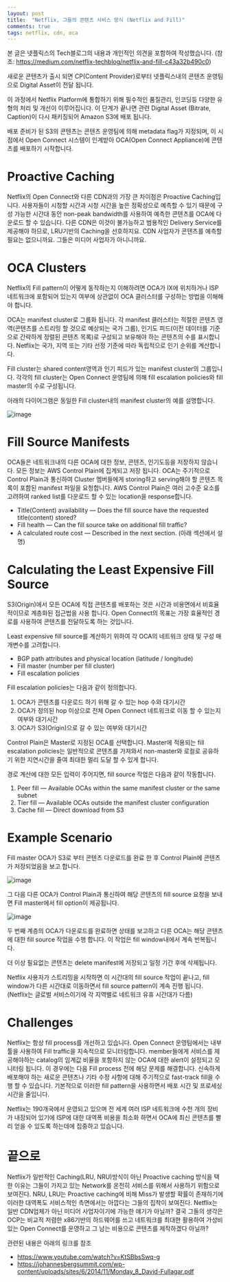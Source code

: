 ```yaml
---
layout: post
title:  "Netflix, 그들의 콘텐츠 서비스 방식 (Netflix and Fill)"
comments: true
tags: netflix, cdn, oca
---
```


본 글은 넷플릭스의 Tech블로그의 내용과 개인적인 의견을 포함하여 작성했습니다.
(참조: https://medium.com/netflix-techblog/netflix-and-fill-c43a32b490c0)

새로운 콘텐츠가 출시 되면 CP(Content Provider)로부터 넷플릭스내의 콘텐츠 운영팀으로 Digital Asset이 전달 됩니다.

이 과정에서 Netflix Platform에 통합하기 위해 필수적인 품질관리, 인코딩등 다양한 유형의 처리 및 개선이 이루어집니다. 이 단계가 끝나면 관련 Digital Asset (Bitrate, Caption)이 다시 패키징되어 Amazon S3에 배포 됩니다.

배포 준비가 된 S3의 콘텐츠는 콘텐츠 운영팀에 의해 metadata flag가 지정되며, 이 시점에서 Open Connect 시스템이 인계받아 OCA(Open Connect Appliance)에 콘텐츠를 배포하기 시작합니다.

# Proactive Caching
Netflix의 Open Connect와 다른 CDN과의 가장 큰 차이점은 Proactive Caching입니다. 사용자들이 시청할 시간과 시청 시간을 높은 정확성으로 예측할 수 있기 때문에 구성 가능한 시간대 동안 non-peak bandwidth를 사용하여 예측한 콘텐츠를 OCA에 다운로드 할 수 있습니다. 다른 CDN은 이것이 불가능하고 범용적인 Delivery Service를 제공해야 하므로, LRU기반의 Caching을 선호하지요. CDN 사업자가 콘텐츠를 예측할 필요는 없으니까요. 그들은 미디어 사업자가 아니니까요.

# OCA Clusters
Netflix의 Fill pattern이 어떻게 동작하는지 이해하려면 OCA가 IX에 위치하거나 ISP 네트워크에 포함되어 있는지 여부에 상관없이 OCA 클러스터를 구성하는 방법을 이해해야 합니다.

OCA는 manifest cluster로 그룹화 됩니다. 각 manifest 클러스터는 적절한 콘텐츠 영역(콘텐츠를 스트리밍 할 것으로 예상되는 국가 그룹), 인기도 피드(이전 데이터를 기준으로 간략하게 정렬된 콘텐츠 목록)로 구성되고 보유해야 하는 콘텐츠의 수를 표시합니다. Netflix는 국가, 지역 또는 기타 선정 기준에 따라 독립적으로 인기 순위를 계산합니다.

Fill cluster는 shared content영역과 인기 피드가 있는 manifest cluster의 그룹입니다. 각각의 fill cluster는 Open Connect 운영팀에 의해 fill escalation policies와 fill master의 수로 구성됩니다.

아래의 다이어그램은 동일한 Fill cluster내의 manifest cluster의 예를 설명합니다.

![image](https://user-images.githubusercontent.com/111643/115819346-a0097e80-a439-11eb-8454-4850aa2a5841.png)

# Fill Source Manifests
OCA들은 네트워크내의 다른 OCA에 대한 정보, 콘텐츠, 인기도등을 저장하지 않습니다. 모든 정보는 AWS Control Plain에 집계되고 저장 됩니다. OCA는 주기적으로 Control Plain과 통신하여 Cluster 멤버들에게 storing하고 serving해야 할 콘텐츠 목록이 포함된 manifest 파일을 요청합니다. AWS Control Plain은 여러 고수준 요소를 고려하여 ranked list를 다운로드 할 수 있는 location을 response합니다.
* Title(Content) availability — Does the fill source have the requested title(content) stored?
* Fill health — Can the fill source take on additional fill traffic?
* A calculated route cost — Described in the next section. (아래 섹션에서 설명)

# Calculating the Least Expensive Fill Source
S3(Origin)에서 모든 OCA에 직접 콘텐츠를 배포하는 것은 시간과 비용면에서 비효율적이므로 계층화된 접근법을 사용 합니다. Open Connect의 목표는 가장 효율적인 경로를 사용하여 콘텐츠를 전달하도록 하는 것입니다.

Least expensive fill source를 계산하기 위하여 각 OCA의 네트워크 상태 및 구성 매개변수를 고려합니다.
* BGP path attributes and physical location (latitude / longitude)
* Fill master (number per fill cluster)
* Fill escalation policies

Fill escalation policies는 다음과 같이 정의합니다.
1. OCA가 콘텐츠를 다운로드 하기 위해 갈 수 있는 hop 수와 대기시간
2. OCA가 정의된 hop 이상으로 전체 Open Connect 네트워크로 이동 할 수 있는지 여부와 대기시간
3. OCA가 S3(Origin)으로 갈 수 있는 여부와 대기시간

Control Plain은 Master로 지정된 OCA를 선택합니다. Master에 적용되는 fill escalation policies는 일반적으로 콘텐츠를 가져와서 non-master와 로컬로 공유하기 위한 지연시간을 줄여 최대한 멀리 도달 할 수 있게 합니다.

경로 계산에 대한 모든 입력이 주어지면, fill source 작업은 다음과 같이 작동합니다.
1. Peer fill — Available OCAs within the same manifest cluster or the same subnet
2. Tier fill — Available OCAs outside the manifest cluster configuration
3. Cache fill — Direct download from S3

# Example Scenario
Fill master OCA가 S3로 부터 콘텐츠 다운로드를 완료 한 후 Control Plain에 콘텐츠가 저장되었음을 보고 합니다.

![image](https://user-images.githubusercontent.com/111643/115819475-e1019300-a439-11eb-9dc3-0c9025059457.png)

그 다음 다른 OCA가 Control Plain과 통신하여 해당 콘텐츠의 fill source 요청을 보내면 Fill master에서 fill option이 제공됩니다.

![image](https://user-images.githubusercontent.com/111643/115819497-ea8afb00-a439-11eb-81b5-3f4eb922bc29.png)

두 번째 계층의 OCA가 다운로드를 완료하면 상태를 보고하고 다른 OCA는 해당 콘텐츠에 대한 fill source 작업을 수행 합니다. 이 작업은 fill window내에서 계속 반복됩니다.

더 이상 필요없는 콘텐츠는 delete manifest에 저장되고 일정 기간 후에 삭제됩니다.

Netflix 사용자가 스트리밍을 시작하면 이 시간대의 fill source 작업이 끝나고, fill window가 다른 시간대로 이동하면서 fill source pattern이 계속 진행 됩니다. (Netflix는 글로벌 서비스이기에 각 지역별로 네트워크 유휴 시간대가 다름)

# Challenges
Netflix는 항상 fill process를 개선하고 있습니다. Open Connect 운영팀에서는 내부 툴을 사용하여 Fill traffic을 지속적으로 모니터링합니다. member들에게 서비스를 제공해야하는 catalog의 임계값 비율을 포함하지 않는 OCA에 대한 alert이 설정되고 모니터링 됩니다. 이 경우에는 다음 Fill process 전에 해당 문제를 해결합니다. 신속하게 배포해야 하는 새로운 콘텐츠나 기타 수정 사항에 대해 주기적으로 fast-track fill을 수행 할 수 있습니다. 기본적으로 이러한 fill pattern을 사용하면서 배포 시간 및 프로세싱 시간을 줄입니다.

Netflix는 190개국에서 운영되고 있으며 전 세계 여러 ISP 네트워크에 수천 개의 장비가 내장되어 있기에 ISP에 대한 대역폭 비용을 최소화 하면서 OCA에 최신 콘텐츠를 빨리 얻을 수 있도록 하는데에 집중하고 있습니다.

# 끝으로
Netflix가 일반적인 Caching(LRU, NRU)방식이 아닌 Proactive caching 방식을 택한 이유는 그들이 가지고 있는 Network를 온전히 서비스를 위해서 사용하기 위함으로 보여진다. NRU, LRU는 Proactive caching에 비해 Miss가 발생할 확률이 존재하기에 이러한 대역폭도 서비스적인 측면에서는 아깝다는 그들의 집착이 보여진다. Netflix는 일반 CDN업체가 아닌 미디어 사업자이기에 가능한 얘기가 아닐까? 결국 그들의 생각은 OCP는 비교적 저렴한 x86기반의 하드웨어를 쓰고 네트워크를 최대한 활용하여 가성비 있는 Open Connect를 운영하고 그 남는 비용으로 콘텐츠를 제작하겠다 아닐까?

관련된 내용은 아래의 링크를 참조
* https://www.youtube.com/watch?v=KtSBbsSwq-g
* https://johannesbergsummit.com/wp-content/uploads/sites/6/2014/11/Monday_8_David-Fullagar.pdf
